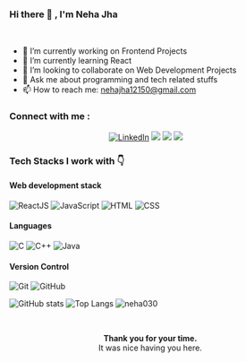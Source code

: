   ### Hi there 👋 , I'm Neha Jha


<br>

- 🔭 I’m currently working on Frontend Projects
- 🌱 I’m currently learning React
- 👯 I’m looking to collaborate on Web Development Projects
- 💬 Ask me about programming and tech related stuffs
- 📫 How to reach me: nehajha12150@gmail.com


### Connect with me :

<div align="center">


<a  href="https://linkedin.com/in/neha-jha-102062206" target="_blank"><img alt="LinkedIn" src="https://img.shields.io/badge/linkedin%20-%230077B5.svg?&style=for-the-badge&logo=linkedin&logoColor=white" /></a>
[<img src = "https://img.shields.io/badge/instagram-%23E4405F.svg?&style=for-the-badge&logo=instagram&logoColor=white">](https://instagram.com/nehajha_030)
<a href="https://twitter.com/NehaJha030" target="_blank"><img src="https://img.shields.io/badge/twitter-%2300acee.svg?&style=for-the-badge&logo=twitter&logoColor=white&alt=twitter" /></a>
<a href="mailto:nehajha12150@gmail.com?subject=Hello%20Harsh,%20From%20Github"><img src="https://img.shields.io/badge/gmail-%23D14836.svg?&style=for-the-badge&logo=gmail&logoColor=white" /></a>&nbsp;&nbsp;&nbsp;&nbsp;


  
  </div>


<h3>Tech Stacks I work with 👇</h3>


<h4>Web development stack</h4> 

![ReactJS](https://img.shields.io/badge/ReactJS-61DAFB?&style=for-the-badge&logo=react&logoColor=white&style=plastic) ![JavaScript](https://img.shields.io/badge/JavaScript-F7DF1E?style=for-the-badge&logo=javascript&logoColor=white&style=plastic) ![HTML](https://img.shields.io/badge/HTML5-E34F26?style=for-the-badge&logo=html5&logoColor=white&style=plastic) ![CSS](https://img.shields.io/badge/CSS-239120?&style=for-the-badge&logo=css3&logoColor=white&style=plastic) 


<h4>Languages</h4>     

![C](https://img.shields.io/badge/c-%2300599C.svg?style=for-the-badge&logo=c&logoColor=white&style=plastic) ![C++](https://img.shields.io/badge/c++-%2300599C.svg?style=for-the-badge&logo=c%2B%2B&logoColor=white&style=plastic)  ![Java](https://img.shields.io/badge/Java-ED8B00?style=for-the-badge&logo=java&logoColor=white&style=plastic) 


<h4>Version Control</h4>  

![Git](https://img.shields.io/badge/git-%23F05033.svg?style=for-the-badge&logo=git&logoColor=white&style=plastic)  ![GitHub](https://img.shields.io/badge/github-%23121011.svg?style=for-the-badge&logo=github&logoColor=white&style=plastic)







![GitHub stats](https://github-readme-stats.vercel.app/api?username=neha030&show_icons=true&theme=tokyonight)
![Top Langs](https://github-readme-stats.vercel.app/api/top-langs/?username=neha030&theme=tokyonight)
<img src="https://github-readme-streak-stats.herokuapp.com/?user=neha030&" alt="neha030" />
 
 
 
 
 <div align="center">
  <br>
  <p><b>Thank you for your time.</b><br>
    It was nice having you here.
    </div>
    

